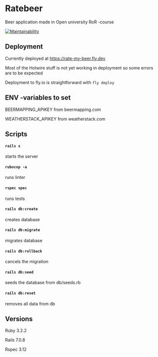 # Ratebeer
Beer application made in Open university RoR -course

[![Maintainability](https://api.codeclimate.com/v1/badges/909eda280ba61ac7090e/maintainability)](https://codeclimate.com/github/karvovil/ratebeer/maintainability)

## Deployment
Currently deployed at https://rate-my-beer.fly.dev

Most of the Hotwire stuff is not yet working in deployment so some errors are to be expected

Deployment to fly.io is straightforward with `fly deploy`


## ENV -variables to set
BEERMAPPING_APIKEY from beermapping.com

WEATHERSTACK_APIKEY from weatherstack.com

## Scripts
#### `rails s`
starts the server
#### `rubocop -a`
runs linter
#### `rspec spec`
runs tests
#### `rails db:create`
creates database
#### `rails db:migrate`
migrates database
#### `rails db:rollback`
cancels the migration
#### `rails db:seed`
seeds the database from db/seeds.rb
#### `rails db:reset`
removes all data from db

## Versions 
Ruby 3.2.2

Rails 7.0.8

Rspec 3.12
